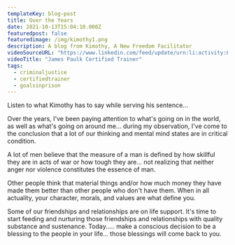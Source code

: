 ```yaml
---
templateKey: blog-post
title: Over the Years
date: 2021-10-13T15:04:10.000Z
featuredpost: false
featuredimage: /img/kimothy1.png
description: A blog from Kimothy, A New Freedom Facilitator
videoSourceURL: "https://www.linkedin.com/feed/update/urn:li:activity:6871672368285282304"
videoTitle: "James Paulk Certified Trainer"
tags:
  - criminaljustice
  - certifiedtrainer
  - goalsinprison
---
```


<!-- ![flavor wheel](/img/flavor_wheel.jpg) -->

Listen to what Kimothy has to say while serving his sentence...

Over the years, I've been paying attention to what's going on in the world, as well as what's going on around me... during my observation, I've come to the conclusion that a lot of our thinking and mental mind states are in critical condition.

A lot of men believe that the measure of a man is defined by how skillful they are in acts of war or how tough they are... not realizing that neither anger nor violence constitutes the essence of man.

Other people think that material things and/or how much money they have made them better than other people who don't have them. When in all actuality, your character, morals, and values are what define you.

Some of our friendships and relationships are on life support. It's time to start feeding and nurturing those friendships and relationships with quality substance and sustenance. Today..... make a conscious decision to be a blessing to the people in your life... those blessings will come back to you.
